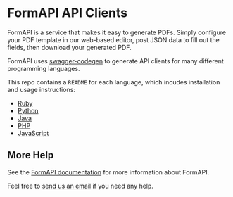 # FormAPI API Clients

FormAPI is a service that makes it easy to generate PDFs.
Simply configure your PDF template in our web-based editor,
post JSON data to fill out the fields, then download your generated PDF.

FormAPI uses [swagger-codegen](https://github.com/swagger-api/swagger-codegen) to generate
API clients for many different programming languages.

This repo contains a `README` for each language, which incudes installation and usage instructions:

* [Ruby](./README.ruby.md)
* [Python](./README.python.md)
* [Java](./README.java.md)
* [PHP](./README.php.md)
* [JavaScript](./README.javascript.md)
<!-- * [Go](./README.go.md)
* [Rust](./README.rust.md)
* [Elixir](./README.go.md)
* [Swift](./README.swift4.md)
* [Objective-C](./README.objc.md) -->


## More Help

See the [FormAPI documentation](https://formapi.io/docs) for more information about FormAPI.

Feel free to [send us an email](mailto:support@formapi.io) if you need any help.
